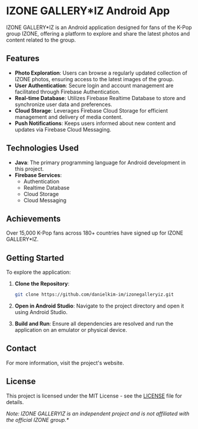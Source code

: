 # IZONE GALLERY*IZ Android App

IZONE GALLERY*IZ is an Android application designed for fans of the K-Pop group IZONE, offering a platform to explore and share the latest photos and content related to the group.

## Features

- **Photo Exploration**: Users can browse a regularly updated collection of IZONE photos, ensuring access to the latest images of the group.
- **User Authentication**: Secure login and account management are facilitated through Firebase Authentication.​
- **Real-time Database**: Utilizes Firebase Realtime Database to store and synchronize user data and preferences.​
- **Cloud Storage**: Leverages Firebase Cloud Storage for efficient management and delivery of media content.​
- **Push Notifications**: Keeps users informed about new content and updates via Firebase Cloud Messaging.

## Technologies Used

- **Java**: The primary programming language for Android development in this project.
- **Firebase Services**:
  - Authentication
  - Realtime Database
  - Cloud Storage
  - Cloud Messaging
 
## Achievements

Over 15,000 K-Pop fans across 180+ countries have signed up for IZONE GALLERY*IZ.

## Getting Started

To explore the application:
1. **Clone the Repository**:

    ```bash
    git clone https://github.com/danielkim-im/izonegalleryiz.git
    ```

2. **Open in Android Studio**:
Navigate to the project directory and open it using Android Studio.
3. **Build and Run**:
Ensure all dependencies are resolved and run the application on an emulator or physical device.

## Contact

For more information, visit the project's website.

## License

This project is licensed under the MIT License - see the [LICENSE](LICENSE) file for details.

_Note: IZONE GALLERYIZ is an independent project and is not affiliated with the official IZONE group.*_
